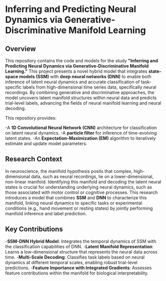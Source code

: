 <h1>Inferring and Predicting Neural Dynamics via Generative-Discriminative Manifold Learning</h1>

<h2>Overview</h2>
This repository contains the code and models for the study <b>"Inferring and Predicting Neural Dynamics via Generative-Discriminative Manifold Learning."</b> This project presents a novel hybrid model that integrates <b>state-space models (SSM)</b> with <b>deep neural networks (DNN)</b> to enable both inference of latent neural dynamics and accurate classification of task-specific labels from high-dimensional time series data, specifically neural recordings. By combining generative and discriminative approaches, the model uncovers latent manifold structures within neural data and predicts trial-level labels, advancing the fields of neural manifold learning and neural decoding.

This repository provides:

-A <b>1D Convolutional Neural Network (CNN)</b> architecture for classification on latent neural dynamics.
-A <b>particle filter</b> for inference of time-evolving latent states.
-An <b>Expectation-Maximization (EM)</b> algorithm to iteratively estimate and update model parameters.

<h2>Research Context</h2>
In neuroscience, the manifold hypothesis posits that complex, high-dimensional data, such as neural recordings, lie on a lower-dimensional, non-linear manifold. Identifying this manifold and decoding the latent neural states is crucial for understanding underlying neural dynamics, such as those associated with motor control or cognitive processes. This research introduces a model that combines <b>SSM</b> and <b>DNN</b> to characterize this manifold, linking neural dynamics to specific tasks or experimental conditions (e.g., hand movement or resting states) by jointly performing manifold inference and label prediction.

<h2>Key Contributions</h2>
-<b>SSM-DNN Hybrid Model</b>: Integrates the temporal dynamics of SSM with the classification capabilities of DNN.
-<b>Latent Manifold Representation</b>: Learns a low-dimensional structure that represents the neural data across time.
-<b>Multi-Scale Decoding</b>: Classifies task labels based on neural dynamics at different temporal scales, enabling robust trial-level predictions.
-<b>Feature Importance with Integrated Gradients</b>: Assesses feature contributions within the manifold for biological interpretability.

